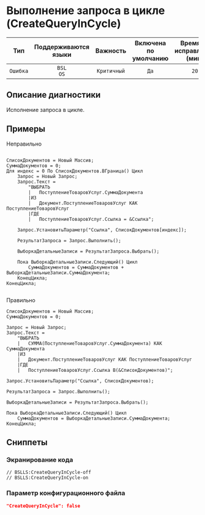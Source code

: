 # Выполнение запроса в цикле (CreateQueryInCycle)

| Тип | Поддерживаются<br/>языки | Важность | Включена<br/>по умолчанию | Время на<br/>исправление (мин) | Тэги |
| :-: | :-: | :-: | :-: | :-: | :-: |
| `Ошибка` | `BSL`<br/>`OS` | `Критичный` | `Да` | `20` | `performance` |

<!-- Блоки выше заполняются автоматически, не трогать -->
## Описание диагностики

Исполнение запроса в цикле.

## Примеры

Неправильно

```Bsl

СписокДокументов = Новый Массив;    
СуммаДокументов = 0;
Для индекс = 0 По СписокДокументов.ВГраница() Цикл
	Запрос = Новый Запрос;
	Запрос.Текст = 
		"ВЫБРАТЬ
		|	ПоступлениеТоваровУслуг.СуммаДокумента
		|ИЗ
		|	Документ.ПоступлениеТоваровУслуг КАК ПоступлениеТоваровУслуг
		|ГДЕ
		|	ПоступлениеТоваровУслуг.Ссылка = &Ссылка";
	
	Запрос.УстановитьПараметр("Ссылка", СписокДокументов[индекс]);
	
	РезультатЗапроса = Запрос.Выполнить();

	ВыборкаДетальныеЗаписи = РезультатЗапроса.Выбрать();

	Пока ВыборкаДетальныеЗаписи.Следующий() Цикл
		СуммаДокументов = СуммаДокументов + ВыборкаДетальныеЗаписи.СуммаДокумента;
	КонецЦикла;
КонецЦикла;


```

Правильно

```Bsl
СписокДокументов = Новый Массив;    
СуммаДокументов = 0;

Запрос = Новый Запрос;
Запрос.Текст = 
	"ВЫБРАТЬ
	|	СУММА(ПоступлениеТоваровУслуг.СуммаДокумента) КАК СуммаДокумента
	|ИЗ
	|	Документ.ПоступлениеТоваровУслуг КАК ПоступлениеТоваровУслуг
	|ГДЕ
	|	ПоступлениеТоваровУслуг.Ссылка В(&СписокДокументов)";

Запрос.УстановитьПараметр("Ссылка", СписокДокументов);

РезультатЗапроса = Запрос.Выполнить();

ВыборкаДетальныеЗаписи = РезультатЗапроса.Выбрать();

Пока ВыборкаДетальныеЗаписи.Следующий() Цикл
	СуммаДокументов = ВыборкаДетальныеЗаписи.СуммаДокумента;
КонецЦикла;

```

## Сниппеты

<!-- Блоки ниже заполняются автоматически, не трогать -->
### Экранирование кода

```bsl
// BSLLS:CreateQueryInCycle-off
// BSLLS:CreateQueryInCycle-on
```

### Параметр конфигурационного файла

```json
"CreateQueryInCycle": false
```
